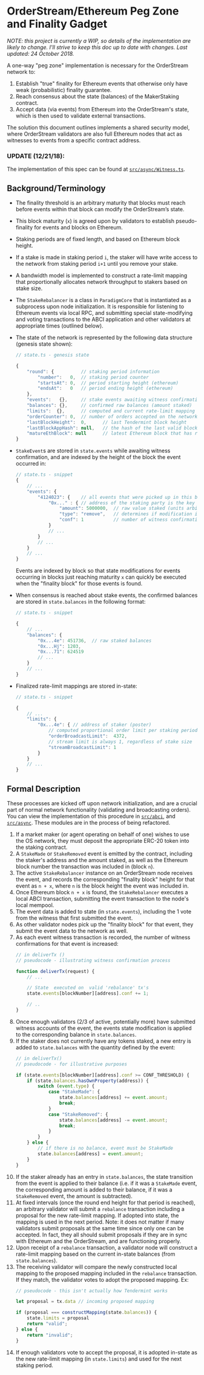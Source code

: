 # OrderStream/Ethereum Peg Zone and Finality Gadget

_NOTE: this project is currently a WIP, so details of the implementation are likely to change. I'll strive to keep this doc up to date with changes. Last updated: 24 October 2018._

A one-way "peg zone" implementation is necessary for the OrderStream network to: 
1) Establish "true" finality for Ethereum events that otherwise only have weak (probabilistic) finality guarantee.
2) Reach consensus about the state (balances) of the MakerStaking contract.
3) Accept data (via events) from Ethereum into the OrderStream's state, which is then used to validate external transactions.

The solution this document outlines implements a shared security model, where OrderStream validators are also full Ethereum nodes that act as witnesses to events from a specific contract address.

### UPDATE (12/21/18):
The implementation of this spec can be found at [`src/async/Witness.ts`](../src/async/Witness.ts).

## Background/Terminology
- The finality threshold is an arbitrary maturity that blocks must reach before events within that block can modify the OrderStream’s state.
- This block maturity (`x`) is agreed upon by validators to establish pseudo-finality for events and blocks on Ethereum. 
- Staking periods are of fixed length, and based on Ethereum block height.
- If a stake is made in staking period `i`, the staker will have write access to the network from staking period `i+1` until you remove your stake.
- A bandwidth model is implemented to construct a rate-limit mapping that proportionally allocates network throughput to stakers based on stake size.
- The `StakeRebalancer` is a class in `ParadigmCore` that is instantiated as a subprocess upon node initialization. It is responsible for listening to Ethereum events via local RPC, and submitting special state-modifying and voting transactions to the ABCI application and other validators at appropriate times (outlined below).
- The state of the network is represented by the following data structure (genesis state shown):
    ```js
    // state.ts - genesis state

    {
        "round": {          // staking period information
            "number":   0,  // staking period counter
            "startsAt": 0,  // period starting height (ethereum)
            "endsAt":   0   // period ending height (ethereum)
        },
        "events":   {},     // stake events awaiting witness confirmation
        "balances": {},     // confirmed raw balances (amount staked)
        "limits":  {},      // computed and current rate-limit mapping 
        "orderCounter": 0,  // number of orders accepted on the network
        "lastBlockHeight":  0,      // last Tendermint block height
        "lastBlockAppHash": null,   // the hash of the last valid block
        "matureEthBlock": null      // latest Ethereum block that has reached "finality"
    }
    ```
- `StakeEvent`s are stored in `state.events` while awaiting witness confirmation, and are indexed by the height of the block the event occurred in:
    ```js
    // state.ts - snippet
    {
        // ...
        "events": {
            "4124023": {    // all events that were picked up in this block
                "0x..." : { // address of the staking party is the key
                    "amount": 5000000,  // raw value staked (units arbitrary)
                    "type": "remove",   // determines if modification is + or -
                    "conf": 1           // number of witness confirmations
                }
                // ...
            }
            // ...
        }
        // ...
    }
    ```
    Events are indexed by block so that state modifications for events occurring in blocks just reaching maturity `x` can quickly be executed when the "finality block" for those events is found.
    
- When consensus is reached about stake events, the confirmed balances are stored in `state.balances` in the following format:
    ```js
    // state.ts - snippet

    {
        // ...
        "balances": {
            "0x...4e": 451736,  // raw staked balances
            "0x...Hj": 1203,
            "0x...71": 624519
            // ...
        }
        // ...
    }
    ```
- Finalized rate-limit mappings are stored in-state:
    ```js
    // state.ts - snippet

    {
        // ...
        "limits": {
            "0x...4e": { // address of staker (poster)
                // computed proportional order limit per staking period
                "orderBroadcastLimit":  4372,
                // stream limit is always 1, regardless of stake size
                "streamBroadcastLimit": 1 
            }
        }
        // ...
    }
    ```

## Formal Description
These processes are kicked off upon network initialization, and are a crucial part of normal network functionality (validating and broadcasting orders). You can view the implementation of this procedure in [`src/abci`](../src/abci), and [`src/async`](../src/async). These modules are in the process of being refactored.
1. If a market maker (or agent operating on behalf of one) wishes to use the OS network, they must deposit the appropriate ERC-20 token into the staking contract.
2. A `StakeMade` or `StakeRemoved` event is emitted by the contract, including the staker's address and the amount staked, as well as the Ethereum block number the transaction was included in (block `n`).
3. The active `StakeRebalancer` instance on an OrderStream node receives the event, and records the corresponding "finality block" height for that event as `n + x`, where `n` is the block height the event was included in.
4. Once Ethereum block `n + x` is found, the `StakeRebalancer` executes a local ABCI transaction, submitting the event transaction to the node's local mempool.
5. The event data is added to state (in `state.events`), including the 1 vote from the witness that first submitted the event.
6. As other validator nodes pick up the "finality block" for that event, they submit the event data to the network as well.
7. As each event witness transaction is recorded, the number of witness confirmations for that event is increased:
    ```js
    // in deliverTx ()
    // pseudocode - illustrating witness confirmation process

    function deliverTx(request) {
        // ...

        // State  executed on  valid 'rebalance' tx's 
        state.events[blockNumber][address].conf += 1;

        // ..
    }
    ```
8. Once enough validators (2/3 of active, potentially more) have submitted witness accounts of the event, the events state modification is applied to the corresponding balance in `state.balances`.
9. If the staker does not currently have any tokens staked, a new entry is added to `state.balances` with the quantity defined by the event:
    ```js
    // in deliverTx()
    // pseudocode - for illustrative purposes

    if (state.events[blockNumber][address].conf >= CONF_THRESHOLD) {
        if (state.balances.hasOwnProperty(address)) {
            switch (event.type) {
                case "StakeMade": {
                    state.balances[address] += event.amount;
                    break;
                }
                case "StakeRemoved": {
                    state.balances[address] -= event.amount;
                    break;
                }
            }
        } else {
            // if there is no balance, event must be StakeMade
            state.balances[address] = event.amount;
        }
    }
    ```
10. If the staker already has an entry in `state.balances`, the state transition from the event is applied to their balance (i.e. if it was a `StakeMade` event, the corresponding amount is added to their balance, if it was a `StakeRemoved` event, the amount is subtracted).
11. At fixed intervals (once the round end height for that period is reached), an arbitrary validator will submit a `rebalance` transaction including a proposal for the new rate-limit mapping. If adopted into state, the mapping is used in the next period. Note: it does not matter if many validators submit proposals at the same time since only one can be accepted. In fact, they all should submit proposals if they are in sync with Ethereum and the OrderStream, and are functioning properly.
12. Upon receipt of a `rebalance` transaction, a validator node will construct a rate-limit mapping based on the current in-state balances (from `state.balances`).
13. The receiving validator will compare the newly constructed local mapping to the proposed mapping included in the `rebalance` transaction. If they match, the validator votes to adopt the proposed mapping. Ex:
    ```js
    // pseudocode - this isn't actually how Tendermint works

    let proposal = tx.data // incoming proposed mapping

    if (proposal === constructMapping(state.balances)) {
        state.limits = proposal
        return "valid";
    } else {
        return "invalid";
    }
    ```
14. If enough validators vote to accept the proposal, it is adopted in-state as the new rate-limit mapping (in `state.limits`) and used for the next staking period. 